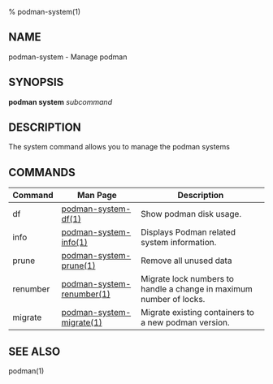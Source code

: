 % podman-system(1)

## NAME
podman\-system - Manage podman

## SYNOPSIS
**podman system** *subcommand*

## DESCRIPTION
The system command allows you to manage the podman systems

## COMMANDS

| Command  | Man Page                                            | Description                                                                  |
| -------  | --------------------------------------------------- | ---------------------------------------------------------------------------- |
| df       | [podman-system-df(1)](podman-system-df.1.md)        | Show podman disk usage.                                                      |
| info     | [podman-system-info(1)](podman-info.1.md)           | Displays Podman related system information.                                  |
| prune    | [podman-system-prune(1)](podman-system-prune.1.md)  | Remove all unused data                                                       |
| renumber | [podman-system-renumber(1)](podman-system-renumber.1.md)| Migrate lock numbers to handle a change in maximum number of locks.      |
| migrate  | [podman-system-migrate(1)](podman-system-migrate.1.md)| Migrate existing containers to a new podman version.                       |

## SEE ALSO
podman(1)
